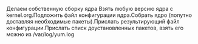 Делаем собственную сборку ядра
Взять любую версию ядра с kernel.org.Подложить файл конфигурации ядра.Собрать ядро (попутно доставляя необходимые пакеты).Прислать результирующий файл конфигурации.Прислать списк доустановленных пакетов, взять его можно из /var/log/yum.log